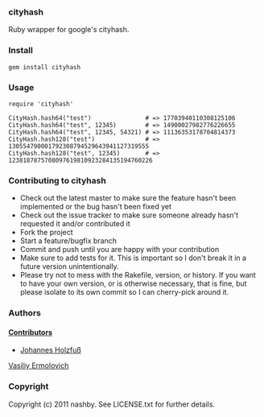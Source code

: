 ### cityhash

Ruby wrapper for google's cityhash.

### Install
 
    gem install cityhash

### Usage

    require 'cityhash'
	
    CityHash.hash64("test")               # => 17703940110308125106
    CityHash.hash64("test", 12345)        # => 14900027982776226655
    CityHash.hash64("test", 12345, 54321) # => 11136353178704814373
    CityHash.hash128("test")              # => 130554790001792308794529643941127319555
    CityHash.hash128("test", 12345)       # => 1238187875708097619810923284135194760226
	
### Contributing to cityhash
 
* Check out the latest master to make sure the feature hasn't been implemented or the bug hasn't been fixed yet
* Check out the issue tracker to make sure someone already hasn't requested it and/or contributed it
* Fork the project
* Start a feature/bugfix branch
* Commit and push until you are happy with your contribution
* Make sure to add tests for it. This is important so I don't break it in a future version unintentionally.
* Please try not to mess with the Rakefile, version, or history. If you want to have your own version, or is otherwise necessary, that is fine, but please isolate to its own commit so I can cherry-pick around it.

### Authors

#### [Contributors](http://github.com/nashby/cityhash/contributors)
 - [Johannes Holzfuß](http://github.com/DataWraith)

[Vasiliy Ermolovich](http://github.com/nashby/)<br/>

### Copyright

Copyright (c) 2011 nashby. See LICENSE.txt for
further details.
